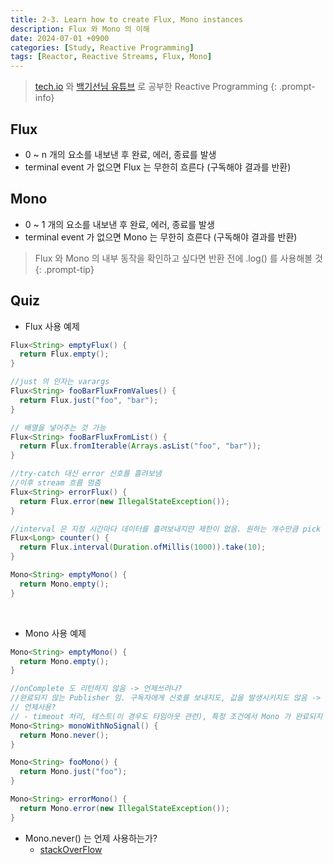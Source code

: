 ```yaml
---
title: 2-3. Learn how to create Flux, Mono instances
description: Flux 와 Mono 의 이해
date: 2024-07-01 +0900
categories: [Study, Reactive Programming]
tags: [Reactor, Reactive Streams, Flux, Mono]
---
```


> [tech.io](https://tech.io/playgrounds/929/reactive-programming-with-reactor-3/Intro) 와 [백기선님 유튜브](https://www.youtube.com/watch?v=VeSHa_Xsd2U&list=PLfI752FpVCS9hh_FE8uDuRVgPPnAivZTY) 로 공부한 Reactive Programming
{: .prompt-info}

## <b> Flux </b>
- 0 ~ n 개의 요소를 내보낸 후 완료, 에러, 종료를 발생
- terminal event 가 없으면 Flux 는 무한히 흐른다 (구독해야 결과를 반환)

## <b> Mono </b>
- 0 ~ 1 개의 요소를 내보낸 후 완료, 에러, 종료를 발생
- terminal event 가 없으면 Mono 는 무한히 흐른다 (구독해야 결과를 반환)

> Flux 와 Mono 의 내부 동작을 확인하고 싶다면 반환 전에 .log() 를 사용해볼 것
{: .prompt-tip}

## <b>Quiz</b>

- Flux 사용 예제

```java
Flux<String> emptyFlux() {
  return Flux.empty();
}

//just 의 인자는 varargs
Flux<String> fooBarFluxFromValues() {
  return Flux.just("foo", "bar");
}

// 배열을 넣어주는 것 가능
Flux<String> fooBarFluxFromList() {
  return Flux.fromIterable(Arrays.asList("foo", "bar"));
}

//try-catch 대신 error 신호를 흘려보냄
//이후 stream 흐름 멈춤
Flux<String> errorFlux() {
  return Flux.error(new IllegalStateException());
}

//interval 은 지정 시간마다 데이터를 흘려보내지먄 제한이 없음. 원하는 개수만큼 pick
Flux<Long> counter() {
  return Flux.interval(Duration.ofMillis(1000)).take(10);
}

Mono<String> emptyMono() {
  return Mono.empty();
}
```

<br>

- Mono 사용 예제

```java
Mono<String> emptyMono() {
  return Mono.empty();
}

//onComplete 도 리턴하지 않음 -> 언제쓰려나?
//완료되지 않는 Publisher 임. 구독자에게 신호를 보내지도, 값을 발생시키지도 않음 -> 무한 대기
// 언제사용?
// - timeout 처리, 테스트(이 경우도 타임아웃 관련), 특정 조건에서 Mono 가 완료되지 않도록 하는 경우에 사용함/
Mono<String> monoWithNoSignal() {
  return Mono.never();
}

Mono<String> fooMono() {
  return Mono.just("foo");
}

Mono<String> errorMono() {
  return Mono.error(new IllegalStateException());
}
```

- Mono.never() 는 언제 사용하는가? 
  - [stackOverFlow](https://stackoverflow.com/questions/48273301/when-to-use-mono-never)
